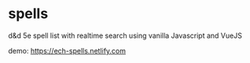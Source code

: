 # spells

d&d 5e spell list with realtime search using vanilla Javascript and VueJS

demo: https://ech-spells.netlify.com
